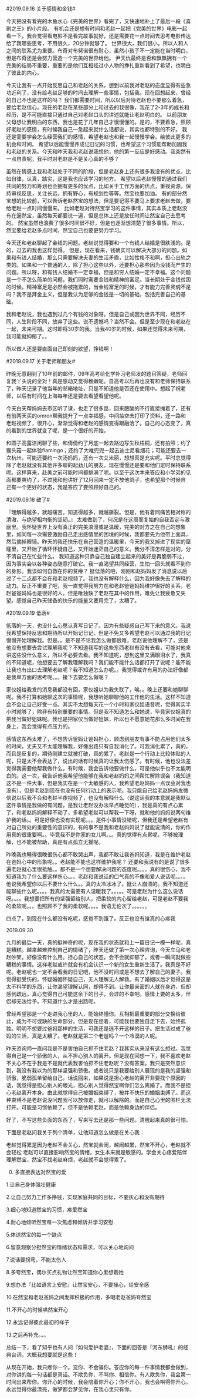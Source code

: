 #2019.09.16 关于感情和金钱#

今天把没有看完的木鱼水心《完美的世界》看完了，又快速地补上了最后一段《喜剧之王》的小片段。
有机会还是想有时间和老赵一起把《完美的世界》电影一起看一下，我会觉得看电影不是看完故事就好，还是需要花一点时间去思考电影传达给了我哪些思考，不用很久，20分钟就够了。
世界很大，我们很小，所以人和人之间的联系尤为重要。布奇对布努诺很有耐心，虽然小孩子不一定能在当时明白，但是布奇还是会努力营造一个完美的世界给他。
尹天仇最终是否和飘飘拥有一个完美的结局不重要，重要的是他们互相经过小人物的挣扎重新看到了希望，也明白了彼此的内心。

今天让我有一点开始反思自己和老赵的关系，想到以前我对老赵的态度显得有些急功近利了，没有给老赵足够的时间去理解一些事情，包括我。现在回想起来，曾经的自己不也是这样的吗？
我们都需要时间，所以以后对待老赵也不要那么着急，要给老赵信心。现在的老赵在某些部分上和过去的我很像，我花了2-3年的成长和经历，是不可能直接只通过自己对老赵口头的讲述就能让老赵明白的。
以前朋友父母想让我明白的东西，我也是花了几年自己才慢慢懂的。是的，不要着急，照顾好老赵的感情，有时候我自己一急起来就什么话都说，其实也都特别的不好。
我还是需要学会怎么经营我们的感情，希望老赵也和我一起慢慢学会。给彼此更多的机会和时间。
希望以后能慢慢养成记日记的习惯，也希望这个习惯能帮助加固我和老赵的关系。今天和昨天我和老赵说我想他，他的第一反应是好感动。我突然有一点自责呢，我平时对老赵是不是关心真的不够？

虽然在情感上我和老赵处于不同的阶段，但是老赵身上还有很多我没有的优点，比如自律，认真，踏实，这是我也应该学习的地方。
希望以后老赵慢慢的通过我们共同的努力和筹划也会拥有更多的优点，比如关于工作方面的优点，重视资源，保持审视反思，关注长远，拥有野心，有规划性等等。然宝也要加油。
有的部分然宝想的比较前，可以告诉老赵然宝的想法，但是要记得不要马上要求老赵去做，要给老赵一点时间慢慢来。
比如老赵对待然宝学习的这件事情，其实本质上老赵没有在逼然宝，虽然每天都要说一遍，但是总体上还是放任时间让然宝自己去思考的。
然宝虽然也浪费了很多时间很不好，但是也逐渐想清楚了很多事情。所以，然宝要给老赵多点时间，然宝自己也要更努力学习。

今天还和老赵聊起了金钱的问题。老赵说觉得要和一个有钱人结婚是很肤浅的。是的，过去的我也这样觉得。
但是，现在看来，钱确实可以解决大部分的问题。如果和有钱人结婚，那么只需要解决夫妻的生活矛盾，比如性格不和啊，担心出轨之类的。如果和一个普通的人，除了担心这些以外，还要担心那些因为没钱而产生的问题。所以呀，和有钱人结婚不一定幸福，但是和穷人结婚一定不幸福。这个问题是一个不怎么简单的问题，我们同时需要金钱和精神的富足。当长期处于金钱贫困的时候，精神富足是必然会被拖累的，当金钱富足的时候，才有能力完善灵魂不是吗？我不是拜金主义，但是我认为足够的金钱是一切的基础，包括完善自己的基础。

我和老赵说，我也遇到过几个有钱的对象呀。但是自己或因为世界不同，经历不同，人生阶段不同，放弃了这些。说不遗憾吗？当然不会。但是至少现在和老赵在一起，未来可期。这时即将30岁的我。当我40岁的时候，如果还觉得未来可期，我可能就抑郁了。。

所以做人还是要直面自己即刻的欲望，挣钱啊！


#2019.09.17 关于老师和朋友#

昨晚无意翻到了10年前的邮件，09年高考给化学补习老师发的题目答疑，老师回复我丫头说的全对！真是感动又觉得稚嫩呢。自高考以后再也没有和老师保持联系了，昨天记录了他当年的邮箱地址，只是不知道他是否还在使用中。想起了祝老师，以后有时间在上海每年还是要去看望看望他呢。

今天白天帮妈妈去市区听了课，也走了很多路，回来腰酸的不行直接摊着了，还有有前两天买的omron帮我提升了一点幸福感。中间抽空去打印了资料，还一路和老赵视频了，很开心，渐渐觉得和老赵的感情变得跟融洽了。自己的心态变了，真的看到的世界就变了呢，是一个很好的开始。

和圆子高露洁闲聊了些，和倩倩约了月底一起去路边写生秋梧桐，还有拍照；约了猴头菇一起体验flamingo；还约了大唯兜兜一起去迪士尼看烟花；可能还要去一次杭州，可能还要约一次汤妈妈，还有一次艾米丽，想想真是充实呢。平时总觉得除了老赵就没有其他许多聊的起劲儿的朋友，现在慢慢还是要和他们定时保持联系呢。这样算来，赴美之前可能时间都排满了呢。以至于这次本来答应和小学弟的见面都要爽约了，不过我和他讲好了12月回来一定不放他鸽子，也希望那个时候自己有一个更好的状态，我是答应了要照顾好自己的。


#2019.09.18 破了#

『理解得越多，就越痛苦。知道得越多，就越撕裂。但是，他有着同痛苦相对称的清澈，与绝望相均衡的坚韧。』
太难做到了，何况是在这周而复始的自我否定与激励里。我怀疑世界上没有真正的完美浪漫或是温暖，完美的对方之在自己的想象里，如同每一次需要激励自己走出感情里的困境的时候，我都要先为他带上面具，然后摘掉眼镜。昨天的我还快乐在自己营造的温暖里，今天的我又掉进了现实的窟窿里，又开始了循环怀疑自己，又开始迷茫自己的意义。我分不清怎样是对的，分不清自己在忙些什么。
我知道这种只靠自己独自建立起来的美好是再脆弱不过，因为事实会以各种姿态随意打破它。我一直渴望共同经营，生怕一回头就看不到你的身影。我该如何自救在你的贫瘠？
挺低落的吧，刚刚和赵妈妈发了消息说以后过了十二点都不会在和老赵视频了。我也没有解释什么，因为我好像失去了解释的动力。反正不重要了吧，我一直觉得我努力在和老赵爸爸妈妈维护很好的关系，老赵爸爸妈妈也是很好的人。但是唯独缺了老赵在其中的作用，难免让我疲惫又失望。感觉自己昨天储备的快乐的能量又要用完了，太糟了。

#2019.09.19 低落#

低落的一天，也没什么心思认真写日记了。因为有些疑惑自己写下来的意义。我说我希望保持反思和期待所以开始记日记，但是不免又多希望老赵可以通过我的日记慢慢开始理解我。但是。。是不是不论我怎么做都很难，老赵说他理解不了，还是他没有想要去尝试理解我呢？不知道我写的这些东西老赵有没有去看，可能对他来讲这些没什么意义，所以不必要去看。我不知道呢，想到这里又满眼泪水了，我真的不知道呢，他想要去了解我理解我吗？我们能不能什么话都打开了说呢？能不能让我也有出口去理解老赵呢？我不知道怎么办呢。。我觉得或许有用的办法好像都是我单方面的思考呢。。。接下去要怎么做呢？

家仪姐给我发的消息我都没有回，家仪姐以为我失联了，唉。。晚上还要和她聊聊呢。我不打算和她聊这次的事情呢，我想听她聊聊他的工作他的生活。这样不知道会不会让自己好受一点。其实不太想每天花一个小时和家仪姐语音呢，觉得其实半小时就够了，除非有特别重要的事情。但是我不知道怎么和她说，毕竟家仪姐真的把我当做好姐妹呢。我也是把家仪当做好姐妹，所以也不愿意她花那么多时间在我身上，我会觉得有点压力的。

感情这东西太难了，不想告诉爸妈让爸妈担心，顾虑到朋友有事不能占用他们太多的时间，丈夫又不太能理解我，好像出路只有自我消化了。可我消化累了，真的。而且是反复的，期待刚建立就被打破，真的累了。老赵是一个行动上比较体贴的人呢，只是太不会表达了，说出的话有时候真的让我太伤感了。有时候，他也没法差觉得我需要他帮我做什么，有时候，我会告诉他要做什么，可是他似乎也不太能明白的。这一次，我告诉他我希望他能够在我和老赵妈妈之间帮忙解除误会（我知道这不是一件大事，但是我实在是一个太敏感的人，我希望老赵妈妈一点误会对我也没有），但是老赵到现在也没有任何行动上的表示呢。我只能自己给老赵妈妈发微信说以后我不会和老赵半夜视频了，也没有解释什么（说这话我的本意就是我默认这件事情是我做的有问题，是我让老赵没办法早点睡觉的），我是真的有点心累了，和老赵妈妈解释不动了，多希望老赵可以帮我一下呀，就和他的妈妈说两句维护我的话。。可是好像也没有实现呢。。。是件小事情没错呢，但我还是希望老赵有对自己所处的重要性的意识的，有的事不是我和老赵妈妈说了就能说清的，你的作用真的很重要啊。。毕竟我不是你家的女儿啊。。。真的觉得有点累呢，不够被理解，也不能被帮助，真是有点孤立无援呢。

昨晚我也睡得很晚很伤心都不敢哭出声，我都不敢让我爸妈知道，我是在维护老赵在爸妈心中的形象呢。。老赵能不能也这样维护我呢？
还要和我说有的是说了很多遍老赵就心里很抵触。。都不是一个想要解决问题的态度呢。。。。真的很伤心，我不知道我为了什么要这样伤心。。。老赵和我说话的口气真的不像和爱人说话呢。。。。他说我希望你以后不要什么什么。。真的太冷冰冰了。挺让人崩溃的。我不知道还能聊些什么呢。。。。我真的太需要有人温暖我了。。。。。可是老赵为什么这么说话呀。。。。我想要把所有的坚强留给别人，把柔软的内心留给老赵，可是老赵不要我的柔软呢。。。也照顾不了我的柔软呢。。。。我语无伦次了。。。。。。

四点了，到现在什么都没有吃呢，感觉不到饿了。反正也没有谁真的心疼我

2019.09.30

九月的最后一天，真的挺神奇的呢，现在我的状态就和上一篇日记一模一样呢，真是糟糕。越来越难控制自己的情绪了，昨天还做了第一次心理咨询，今天立马和老赵吵架，好像没有什么用。担心自己的状态，会不会就抑郁了，或者一瞬间就做些糟糕的事情。这样老赵或许就会有机会认识一个新的女生重新生活了。我真是不好呢。老赵呢也一定不会看我的日记吧，他不没时间或是不想去了解自己的妻子。我觉得挺受伤的。怀疑婚姻怀疑自己，无人理解无人解救。有了婚姻以后才觉得这是太不科学的东西，让你渴望理解认同，却得不到。让你最亲密的人就在身边，但却感到疏远。真心觉得自己可能这余下的日子，会过的不幸吧。感情上要的太多，伴侣却无法给予。不知道什么才是出路呢。

曾经希望那是一个走进我心里的人，能始终懂你。互相把最重要的部分交换给彼此，成为不可或缺的生命部分。但是现在想着，可能我也要独自走下去，始终孤独。明明不想要过爸妈那样的生活，可我还是逃不开这样的日子。把生活过成了爸妈的生活，真是太糟了。老赵就是第二个老爸吗？一个冷漠的人呢。

昨天咨询师一直问我是不是害怕自己抓不住老赵？我其实从来没有这么想过。我觉得自己是一个骄傲的人，从不担心别人的离开。但是现在回想一下，我不喜欢老赵不关心不在乎我是不是就代表我害怕抓不住老赵呢？没有答案。我只是突然意识到，我没有我以为的那样坚强和骄傲。或者说只是我要给别人展现的是我的坚强和骄傲，脆弱孤单留给自己。话说回来，如果说是担心老赵的离开非要找个原因的话，我觉得是担心别人的眼光，担心别人觉得然宝啊你们怎么离婚了。而我不是担心老赵离开本身。由此就觉得自己被婚姻束缚了，被并不快乐的婚姻束缚了。而这种束缚不是老赵说没问题我可以放你走，就可以解除的。而是自己心里的围栏无法打开。可能是习惯依赖了，但不是依赖老赵，而是依赖身边的伴侣。

好了，不写这些负面的东西了，写来写去还是那一些问题。清醒起来真的很可怕。





下面是老赵问我关于列个清单，让他知道怎么做是在关心我：

老赵觉得累是因为老赵不会关心，然宝就会闹，越闹越累，然宝不开心，老赵就不会轻松
老赵可以直接影响然宝的情绪，女生本来就是敏感的。学会关心疼爱陪伴理解然宝，然宝不找老赵麻烦，老赵就不会觉得累了。

0. 多直接表达对然宝的爱

1.让自己身体强壮健康

2.让自己努力工作多挣钱，实现家庭共同的目标，不要灰心和没有期待

3.细心地知道然宝的习惯，疼爱然宝

4.耐心地倾听然宝每一次焦虑和倾诉并学习安慰

5.体谅然宝的每一个缺点

6.留意观察分担然宝的情绪状态和需求，可以关心地询问

7.说话要拐弯，不能太伤人

8.多夸然宝，偶尔买点礼物让然宝知道你心里想着她

9.想办法『比如语言上安慰』让然宝安心，不要操心，给安全感

10.在然宝和老赵爸妈之间发挥积极的作用，多喝老赵爸妈夸然宝

11.不开心的时候哄然宝开心

12.永远记得彼此最初的样子

13.之后再补充。。。


总结一下，看了知乎也有人问『如何爱护老婆』，下面的回答是『河东狮吼』的经典台词，大概我想要就是这些！

从现在开始，我只疼你一个。宠你、不会骗你。答应你的每一件事情我都会做到，对你讲的每一句话都是真话。不欺负你、不骂你、相信你。有人欺负你，我会第一时间出来帮你。你开心的时候，我会陪着你开心；你不开心，我也会哄得你开心。永远觉得你最漂亮，做梦都会梦见你，在我心里只有你。




